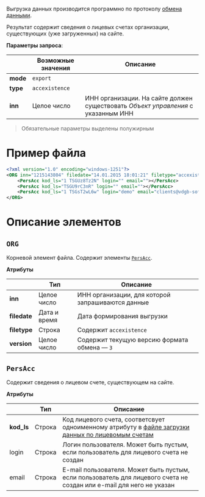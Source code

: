 Выгрузка данных производится программно по протоколу [обмена данными](/Для_разработчиков/Протокол_обмена).

Результат содержит сведения о лицевых счетах организации, существующих (уже загруженных) на сайте.

**Параметры запроса**:

|            | Возможные значения    |  Описание |
|----------- | --------------------- | --------  |
|**mode**    | `export`              | |
|**type**    | `accexistence`        | |
|**inn**     | Целое число           | ИНН организации. На сайте должен существовать *Объект управления* с указанным ИНН |

> Обязательные параметры выделены полужирным

# Пример файла

```xml
<?xml version="1.0" encoding="windows-1251"?>
<ORG inn="1215143804" filedate="14.01.2015 18:01:21" filetype="accexistence" version="3">
	<PersAcc kod_ls="1 TSGUz8Tz2N" login="" email=""></PersAcc>
	<PersAcc kod_ls="TSGU9rC3nR" login="" email=""></PersAcc>
	<PersAcc kod_ls="1 TSGsT2wL6w" login="demo" email="clients@vdgb-soft.ru"></PersAcc>
</ORG>
```

# Описание элементов

## `ORG`

Корневой элемент файла. Содержит элементы [`PersAcc`](#Описание-элементов_PersAcc).
	
**Атрибуты**

|             | Тип              | Описание |
| -------------| ---------------- | --- |
| **inn**      | Целое число      | ИНН организации, для которой запрашиваются данные |
| **filedate** | Дата и время     | Дата формирования выгрузки |
| **filetype** | Строка           | Содержит `accexistence` |
| **version**  | Целое число      | Содержит текущую версию формата обмена — `3` |

## `PersAcc`

Содержит сведения о лицевом счете, существующем на сайте.

**Атрибуты**

|              | Тип                | Описание |
| -------------| ------------------ | -------- |
| **kod_ls**   | Строка             | Код лицевого счета, соответсвует одноименному атрибуту в [файле загрузки данных по лицевомым счетам](Загрузка_данных_лицевых_счетов_(import-accounts)) |
| login        | Строка             | Логин пользователя. Может быть пустым, если пользователь для лицевого счета не создан |
| email        | Строка             | E-mail пользователя. Может быть пустым, если пользователь для лицевого счета не создан или e-mail для него не указан |
